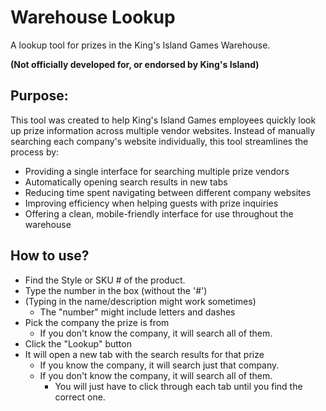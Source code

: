 # Warehouse Lookup
A lookup tool for prizes in the King's Island Games Warehouse.

**(Not officially developed for, or endorsed by King's Island)**

## Purpose:
This tool was created to help King's Island Games employees quickly look up prize information across multiple vendor websites. Instead of manually searching each company's website individually, this tool streamlines the process by:

- Providing a single interface for searching multiple prize vendors
- Automatically opening search results in new tabs
- Reducing time spent navigating between different company websites
- Improving efficiency when helping guests with prize inquiries
- Offering a clean, mobile-friendly interface for use throughout the warehouse

## How to use?
- Find the Style or SKU # of the product.
- Type the number in the box (without the '#')
- (Typing in the name/description might work sometimes)
	- The "number" might include letters and dashes
- Pick the company the prize is from
	- If you don't know the company, it will search all of them.
- Click the "Lookup" button
- It will open a new tab with the search results for that prize
	- If you know the company, it will search just that company.
	- If you don't know the company, it will search all of them.
		- You will just have to click through each tab until you find the correct one.